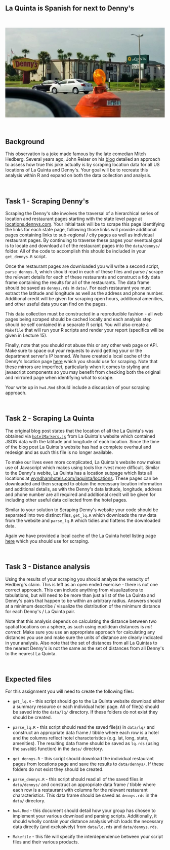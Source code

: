 La Quinta is Spanish for next to Denny's
---

<br/>

![dennys next to la quinta](hedberg.jpg?raw=1)

<br/>

## Background

This observation is a joke made famous by the late comedian Mitch Hedberg. Several years ago, John Reiser on his [blog](http://njgeo.org/2014/01/30/mitch-hedberg-and-gis/) detailed an approach to assess how true this joke actually is by scraping location data for all US locations of La Quinta and Denny's. Your goal will be to recreate this analysis within R and expand on both the data collection and analysis.

<br/>

## Task 1 - Scraping Denny's

Scraping the Denny's site involves the traversal of a hierarchical series of location and restaurant pages starting with the state level page at [locations.dennys.com](http://locations.dennys.com). Your initial task will be to scrape this page identifying the links for each state page, following those links will provide additional pages containing links to sub-regional / city pages as well as  individual restaurant pages. By continuing to traverse these pages your eventual goal is to locate and download all of the restaurant pages into the `data/dennys/` folder. All of the code to accomplish this should be included in your `get_dennys.R` script.

Once the restaurant pages are downloaded you will write a second script, `parse_dennys.R`, which should read in each of these files and parse / scrape the relevant details for each of these restaurants and construct a tidy data frame containing the results for all of the restaurants. The data frame should be saved as `dennys.rds` in `data/`. For each restaurant you must extract the latitude and longitude as well as the address and phone number. Additional credit will be given for scraping open hours, additional amenities, and other useful data you can find on the pages.

This data collection must be constructed in a reproducible fashion - all web pages being scraped should be cached locally and each analysis step should be self contained in a separate R script. You will also create a `Makefile` that will run your R scripts and render your report (specifics will be given in Lecture 15). 

Finally, note that you should not abuse this or any other web page or API. Make sure to space out your requests to avoid getting your or the department server's IP banned. We have created a local cache of the Denny's location page [here](http://www2.stat.duke.edu/~cr173/data/dennys/locations.dennys.com/index.html) which you should use for scraping. Note that these mirrors are imperfect, particularly when it comes to styling and javascript components so you may benefit from checking both the original and mirrored page when identifying what to scrape.

Your write up in `hw4.Rmd` should include a discussion of your scraping approach.

<br/>

##  Task 2 - Scraping La Quinta

The original blog post states that the location of all the La Quinta's was obtained via [`hotelMarkers.js`](http://www.lq.com/lq/data/hotelMarkers.js) from La Quinta's website which contained JSON data with the latitude and longitude of each location. Since the time of the blog post La Quinta's website has had a complete overhaul and redesign and as such this file is no longer available.

To make our lives even more complicated, La Quinta's website now makes use of Javascript which makes using tools like rvest more difficult. Similar to the Denny's webite, La Quinta has a location subpage which lists all locations at [wyndhamhotels.com/laquinta/locations](https://www.wyndhamhotels.com/laquinta/locations). These pages can be downloaded and then scraped to obtain the necessary location information and additional details, as with the Denny's data latitude, longitude, address and phone number are all required and additional credit will be given for including other useful data collected from the hotel pages.

Similar to your solution to Scraping Denny's website your code should be separated into two distinct files, `get_lq.R` which downloads the raw data from the website and `parse_lq.R` which tidies and flattens the downloaded data.

Again we have provided a local cache of the La Quinta hotel listing page [here](http://www2.stat.duke.edu/~cr173/data/lq/www.wyndhamhotels.com/laquinta/locations.html) which you should use for scraping.

<br/>

## Task 3 - Distance analysis

Using the results of your scraping you should analyze the veracity of Hedberg's claim. This is left as an open ended exercise - there is not one correct approach. This can include anything from visualizations to tabulations, but will need to be more than just a list of the La Quinta and Denny's pairs that happen to be within an arbitrary radius. Answers should at a minimum describe / visualize the distribution of the minimum distance for each Denny's / La Quinta pair.

Note that this analysis depends on calculating the distance between two spatial locations on a sphere, as such using euclidean distances is *not correct*. Make sure you use an appropriate approach for calculating any distances you use and make sure the units of distance are clearly indicated in your analysis. Also note that the set of distances from all La Quintas to the nearest Denny's is not the same as the set of distances from all Denny's to the nearest La Quinta.

<br/>

## Expected files

For this assignment you will need to create the following files:

* `get_lq.R` - this script should go to the La Quinta website download either a summary resource or each individual hotel page. All of file(s) should be saved into the `data/lq/` directory. If these folders do not exist they should be created.

* `parse_lq.R` - this script should read the saved file(s) in `data/lq/` and construct an appropriate data frame / tibble where each row is a hotel and the columns reflect hotel characteristics (e.g. lat, long, state, amenities). The resulting data frame should be saved as `lq.rds` (using the `saveRDS` function) in the `data/` directory.

* `get_dennys.R` - this script should download the individual restaurant pages from locations page and save the results to `data/dennys/`. If these folders do not exist they should be created.

* `parse_dennys.R` - this script should read all of the saved files in `data/dennys/` and construct an appropriate data frame / tibble where each row is a restaurant with columns for the relevant restaurant characteristics. This data frame should be saved as `dennys.rds` in the `data/` directory.

* `hw4.Rmd` - this document should detail how your group has chosen to implement your various download and parsing scripts. Additionally, it should wholly contain your distance analysis which loads the necessary data directly (and exclusively) from `data/lq.rds` and `data/dennys.rds`.

* `Makefile` - this file will specify the interdependence between your script files and their various products.

<br/>